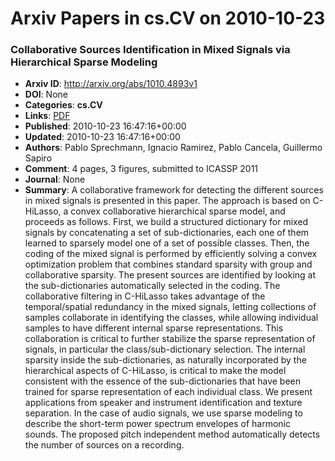 # Arxiv Papers in cs.CV on 2010-10-23
### Collaborative Sources Identification in Mixed Signals via Hierarchical Sparse Modeling
- **Arxiv ID**: http://arxiv.org/abs/1010.4893v1
- **DOI**: None
- **Categories**: **cs.CV**
- **Links**: [PDF](http://arxiv.org/pdf/1010.4893v1)
- **Published**: 2010-10-23 16:47:16+00:00
- **Updated**: 2010-10-23 16:47:16+00:00
- **Authors**: Pablo Sprechmann, Ignacio Ramirez, Pablo Cancela, Guillermo Sapiro
- **Comment**: 4 pages, 3 figures, submitted to ICASSP 2011
- **Journal**: None
- **Summary**: A collaborative framework for detecting the different sources in mixed signals is presented in this paper. The approach is based on C-HiLasso, a convex collaborative hierarchical sparse model, and proceeds as follows. First, we build a structured dictionary for mixed signals by concatenating a set of sub-dictionaries, each one of them learned to sparsely model one of a set of possible classes. Then, the coding of the mixed signal is performed by efficiently solving a convex optimization problem that combines standard sparsity with group and collaborative sparsity. The present sources are identified by looking at the sub-dictionaries automatically selected in the coding. The collaborative filtering in C-HiLasso takes advantage of the temporal/spatial redundancy in the mixed signals, letting collections of samples collaborate in identifying the classes, while allowing individual samples to have different internal sparse representations. This collaboration is critical to further stabilize the sparse representation of signals, in particular the class/sub-dictionary selection. The internal sparsity inside the sub-dictionaries, as naturally incorporated by the hierarchical aspects of C-HiLasso, is critical to make the model consistent with the essence of the sub-dictionaries that have been trained for sparse representation of each individual class. We present applications from speaker and instrument identification and texture separation. In the case of audio signals, we use sparse modeling to describe the short-term power spectrum envelopes of harmonic sounds. The proposed pitch independent method automatically detects the number of sources on a recording.



